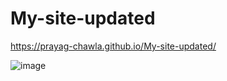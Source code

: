 # My-site-updated

https://prayag-chawla.github.io/My-site-updated/


![image](https://github.com/Prayag-Chawla/My-site-updated/assets/92213377/cb7cc031-14d5-4c1e-a655-909ecd51b7ff)

